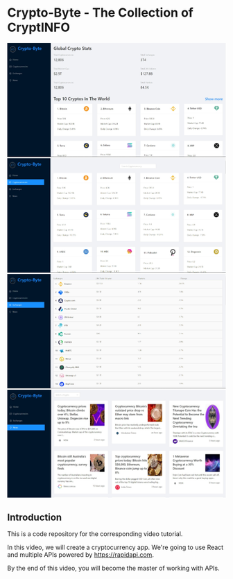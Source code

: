 # Crypto-Byte - The Collection of CryptINFO

![Crypto-Byte](https://github.com/pranavrushi/Crypto-Byte/blob/main/cb1.jpg)
![cb](https://github.com/pranavrushi/Crypto-Byte/blob/main/cb2.jpg)
![cb](https://github.com/pranavrushi/Crypto-Byte/blob/main/cb3.jpg)
![cb](https://github.com/pranavrushi/Crypto-Byte/blob/main/cb4.jpg)
  

## Introduction
This is a code repository for the corresponding video tutorial. 

In this video, we will create a cryptocurrency app. We're going to use React and multiple APIs powered by https://rapidapi.com.

By the end of this video, you will become the master of working with APIs.
